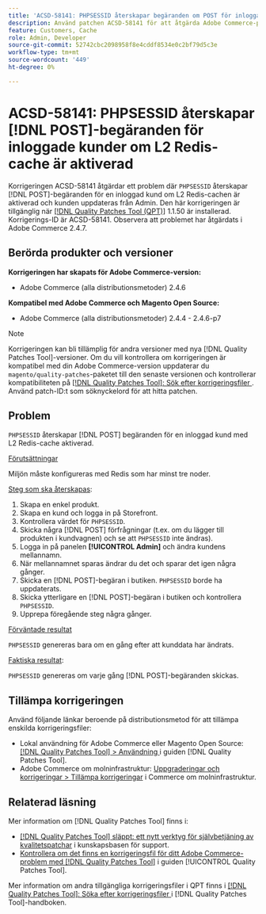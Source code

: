 ```yaml
---
title: 'ACSD-58141: PHPSESSID återskapar begäranden om POST för inloggade kunder med L2 Redis-cache aktiverat'
description: Använd patchen ACSD-58141 för att åtgärda Adobe Commerce-problemet där PHESSID återskapas vid förfrågningar från POSTER på Storefront för en inloggad kund med L2 Redis-cache aktiverad och kunden uppdateras från Admin.
feature: Customers, Cache
role: Admin, Developer
source-git-commit: 52742cbc2098958f8e4cddf8534e0c2bf79d5c3e
workflow-type: tm+mt
source-wordcount: '449'
ht-degree: 0%

---
```



# ACSD-58141: PHPSESSID återskapar [!DNL POST]-begäranden för inloggade kunder om L2 Redis-cache är aktiverad

Korrigeringen ACSD-58141 åtgärdar ett problem där `PHPSESSID` återskapar [!DNL POST]-begäranden för en inloggad kund om L2 Redis-cachen är aktiverad och kunden uppdateras från Admin. Den här korrigeringen är tillgänglig när [[!DNL Quality Patches Tool (QPT)]](https://experienceleague.adobe.com/en/docs/commerce-knowledge-base/kb/announcements/commerce-announcements/magento-quality-patches-released-new-tool-to-self-serve-quality-patches) 1.1.50 är installerad. Korrigerings-ID är ACSD-58141. Observera att problemet har åtgärdats i Adobe Commerce 2.4.7.

## Berörda produkter och versioner

**Korrigeringen har skapats för Adobe Commerce-version:**

* Adobe Commerce (alla distributionsmetoder) 2.4.6

**Kompatibel med Adobe Commerce och Magento Open Source:**

* Adobe Commerce (alla distributionsmetoder) 2.4.4 - 2.4.6-p7

>[!NOTE]
>
>Korrigeringen kan bli tillämplig för andra versioner med nya [!DNL Quality Patches Tool]-versioner. Om du vill kontrollera om korrigeringen är kompatibel med din Adobe Commerce-version uppdaterar du `magento/quality-patches`-paketet till den senaste versionen och kontrollerar kompatibiliteten på [[!DNL Quality Patches Tool]: Sök efter korrigeringsfiler ](https://experienceleague.adobe.com/tools/commerce-quality-patches/index.html). Använd patch-ID:t som söknyckelord för att hitta patchen.

## Problem

`PHPSESSID` återskapar [!DNL POST] begäranden för en inloggad kund med L2 Redis-cache aktiverad.

<u>Förutsättningar</u>

Miljön måste konfigureras med Redis som har minst tre noder.

<u>Steg som ska återskapas</u>:

1. Skapa en enkel produkt.
1. Skapa en kund och logga in på Storefront.
1. Kontrollera värdet för `PHPSESSID`.
1. Skicka några [!DNL POST] förfrågningar (t.ex. om du lägger till produkten i kundvagnen) och se att `PHPSESSID` inte ändras).
1. Logga in på panelen **[!UICONTROL Admin]** och ändra kundens mellannamn.
1. När mellannamnet sparas ändrar du det och sparar det igen några gånger.
1. Skicka en [!DNL POST]-begäran i butiken. `PHPSESSID` borde ha uppdaterats.
1. Skicka ytterligare en [!DNL POST]-begäran i butiken och kontrollera `PHPSESSID`.
1. Upprepa föregående steg några gånger.

<u>Förväntade resultat</u>

`PHPSESSID` genereras bara om en gång efter att kunddata har ändrats.

<u>Faktiska resultat</u>:

`PHPSESSID` genereras om varje gång [!DNL POST]-begäranden skickas.

## Tillämpa korrigeringen

Använd följande länkar beroende på distributionsmetod för att tillämpa enskilda korrigeringsfiler:

* Lokal användning för Adobe Commerce eller Magento Open Source: [[!DNL Quality Patches Tool] > Användning ](https://experienceleague.adobe.com/docs/commerce-operations/tools/quality-patches-tool/usage.html) i guiden [!DNL Quality Patches Tool].
* Adobe Commerce om molninfrastruktur: [Uppgraderingar och korrigeringar > Tillämpa korrigeringar](https://experienceleague.adobe.com/docs/commerce-cloud-service/user-guide/develop/upgrade/apply-patches.html) i Commerce om molninfrastruktur.

## Relaterad läsning

Mer information om [!DNL Quality Patches Tool] finns i:

* [[!DNL Quality Patches Tool] släppt: ett nytt verktyg för självbetjäning av kvalitetspatchar](https://experienceleague.adobe.com/en/docs/commerce-knowledge-base/kb/announcements/commerce-announcements/magento-quality-patches-released-new-tool-to-self-serve-quality-patches) i kunskapsbasen för support.
* [Kontrollera om det finns en korrigeringsfil för ditt Adobe Commerce-problem med  [!DNL Quality Patches Tool]](/help/tools/quality-patches-tool/patches-available-in-qpt/check-patch-for-magento-issue-with-magento-quality-patches.md) i guiden [!UICONTROL Quality Patches Tool].


Mer information om andra tillgängliga korrigeringsfiler i QPT finns i [[!DNL Quality Patches Tool]: Söka efter korrigeringsfiler ](https://experienceleague.adobe.com/tools/commerce-quality-patches/index.html) i [!DNL Quality Patches Tool]-handboken.
